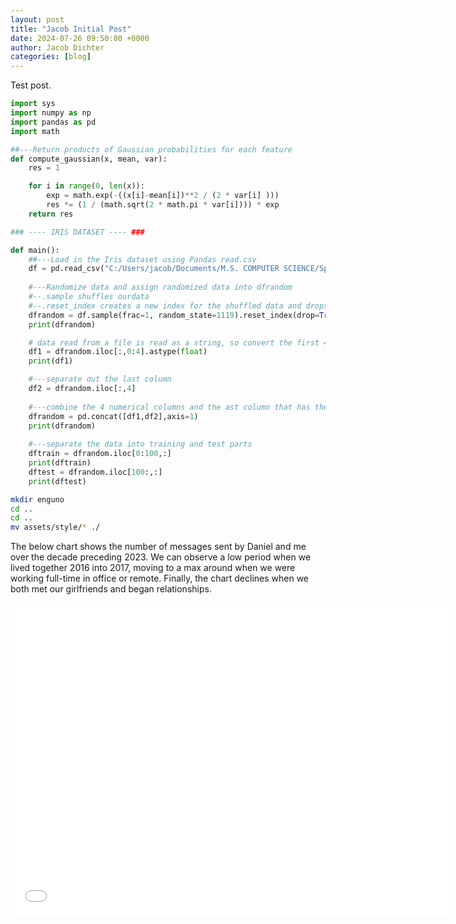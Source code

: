 ```yaml
---
layout: post
title: "Jacob Initial Post"
date: 2024-07-26 09:50:00 +0000
author: Jacob Dichter
categories: [blog]
---
```


Test post.

```python
import sys
import numpy as np
import pandas as pd
import math

##---Return products of Gaussian probabilities for each feature
def compute_gaussian(x, mean, var):
    res = 1

    for i in range(0, len(x)):
        exp = math.exp(-((x[i]-mean[i])**2 / (2 * var[i] )))
        res *= (1 / (math.sqrt(2 * math.pi * var[i]))) * exp
    return res

### ---- IRIS DATASET ---- ###

def main(): 
    ##---Load in the Iris dataset using Pandas read.csv
    df = pd.read_csv("C:/Users/jacob/Documents/M.S. COMPUTER SCIENCE/Spring 2023/Data Mining/Assignment 2/iris.csv") 
    
    #---Randomize data and assign randomized data into dfrandom
    #--.sample shuffles ourdata
    #--.reset_index creates a new index for the shuffled data and drops the old index
    dfrandom = df.sample(frac=1, random_state=1119).reset_index(drop=True) 
    print(dfrandom)

    # data read from a file is read as a string, so convert the first 4 cols to float 
    df1 = dfrandom.iloc[:,0:4].astype(float) 
    print(df1)

    #---separate out the last column 
    df2 = dfrandom.iloc[:,4] 
   
    #---combine the 4 numerical columns and the ast column that has the flower category 
    dfrandom = pd.concat([df1,df2],axis=1) 
    print(dfrandom) 
    
    #---separate the data into training and test parts 
    dftrain = dfrandom.iloc[0:100,:] 
    print(dftrain) 
    dftest = dfrandom.iloc[100:,:] 
    print(dftest)
```

```bash
mkdir enguno
cd ..
cd ..
mv assets/style/* ./
```

The below chart shows the number of messages sent by Daniel and me over the decade preceding 2023. We can observe a low period when we lived together 2016 into 2017, moving to a max around when we were working full-time in office or remote. Finally, the chart declines when we both met our girlfriends and began relationships.

<div style="text-align: center;">
<iframe src="/assets/dj_chart.html" width="700" height="500" frameborder="0"></iframe>
</div>
<br>
